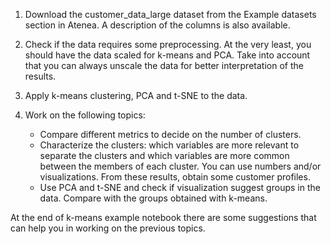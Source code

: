1. Download the customer_data_large dataset from the Example datasets section in Atenea. A description of the columns is also available.

2. Check if the data requires some preprocessing. At the very least, you should have the data scaled for k-means and PCA. Take into account that you can always unscale the data for better interpretation of the results.

3. Apply k-means clustering, PCA and t-SNE to the data.

4. Work on the following topics:
   - Compare different metrics to decide on the number of clusters.
   - Characterize the clusters: which variables are more relevant to separate the clusters and which variables are more common between the members of each cluster. You can use numbers and/or visualizations. From these results, obtain some customer profiles.
   - Use PCA and t-SNE and check if visualization suggest groups in the data. Compare with the groups obtained with k-means.

At the end of k-means example notebook there are some suggestions that can help you in working on the previous topics.
